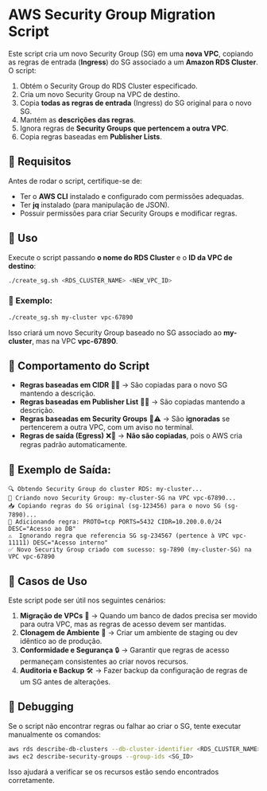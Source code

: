 # AWS Security Group Migration Script

Este script cria um novo Security Group (SG) em uma **nova VPC**, copiando as regras de entrada (**Ingress**) do SG associado a um **Amazon RDS Cluster**. O script:

1. Obtém o Security Group do RDS Cluster especificado.
2. Cria um novo Security Group na VPC de destino.
3. Copia **todas as regras de entrada** (Ingress) do SG original para o novo SG.
4. Mantém as **descrições das regras**.
5. Ignora regras de **Security Groups que pertencem a outra VPC**.
6. Copia regras baseadas em **Publisher Lists**.

## 📌 Requisitos

Antes de rodar o script, certifique-se de:
- Ter o **AWS CLI** instalado e configurado com permissões adequadas.
- Ter **jq** instalado (para manipulação de JSON).
- Possuir permissões para criar Security Groups e modificar regras.

## 🚀 Uso

Execute o script passando **o nome do RDS Cluster** e o **ID da VPC de destino**:

```sh
./create_sg.sh <RDS_CLUSTER_NAME> <NEW_VPC_ID>
```

### 🔹 Exemplo:

```sh
./create_sg.sh my-cluster vpc-67890
```

Isso criará um novo Security Group baseado no SG associado ao **my-cluster**, mas na VPC **vpc-67890**.

## 🔄 Comportamento do Script

- **Regras baseadas em CIDR** 📌✅ → São copiadas para o novo SG mantendo a descrição.
- **Regras baseadas em Publisher List** 📌✅ → São copiadas mantendo a descrição.
- **Regras baseadas em Security Groups** 🔄⚠️ → São **ignoradas** se pertencerem a outra VPC, com um aviso no terminal.
- **Regras de saída (Egress)** ❌🚫 → **Não são copiadas**, pois o AWS cria regras padrão automaticamente.

## 📜 Exemplo de Saída:

```
🔍 Obtendo Security Group do cluster RDS: my-cluster...
🚀 Criando novo Security Group: my-cluster-SG na VPC vpc-67890...
📥 Copiando regras do SG original (sg-123456) para o novo SG (sg-7890)...
🔄 Adicionando regra: PROTO=tcp PORTS=5432 CIDR=10.200.0.0/24 DESC="Acesso ao DB"
⚠️  Ignorando regra que referencia SG sg-234567 (pertence à VPC vpc-11111) DESC="Acesso interno"
✅ Novo Security Group criado com sucesso: sg-7890 (my-cluster-SG) na VPC vpc-67890
```

## 📌 Casos de Uso

Este script pode ser útil nos seguintes cenários:

1. **Migração de VPCs** 🚀 → Quando um banco de dados precisa ser movido para outra VPC, mas as regras de acesso devem ser mantidas.
2. **Clonagem de Ambiente** 🔄 → Criar um ambiente de staging ou dev idêntico ao de produção.
3. **Conformidade e Segurança** 🔒 → Garantir que regras de acesso permaneçam consistentes ao criar novos recursos.
4. **Auditoria e Backup** 🛠️ → Fazer backup da configuração de regras de um SG antes de alterações.

## 🔧 Debugging

Se o script não encontrar regras ou falhar ao criar o SG, tente executar manualmente os comandos:

```sh
aws rds describe-db-clusters --db-cluster-identifier <RDS_CLUSTER_NAME>
aws ec2 describe-security-groups --group-ids <SG_ID>
```

Isso ajudará a verificar se os recursos estão sendo encontrados corretamente.

